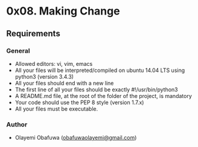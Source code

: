 #	0x08. Making Change

##	Requirements
###	 General

- Allowed editors: vi, vim, emacs
- All your files will be interpreted/compiled on ubuntu 14.04 LTS using python3 (version 3.4.3)
- All your files should end with a new line
- The first line of all your files should be exactly #!/usr/bin/python3
- A README.md file, at the root of the folder of the project, is mandatory
- Your code should use the PEP 8 style (version 1.7.x)
- All your files must be executable.

###	Author
- Olayemi Obafuwa (obafuwaolayemi@gmail.com)
